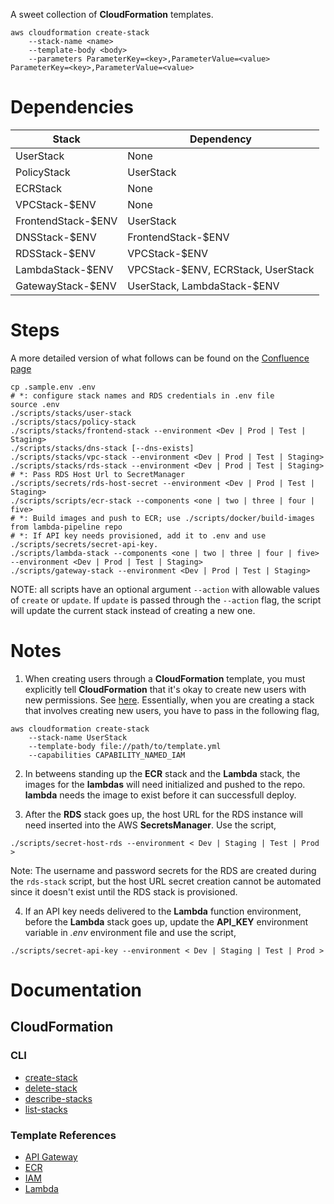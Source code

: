 A sweet collection of **CloudFormation** templates.

```
aws cloudformation create-stack
    --stack-name <name>
    --template-body <body>
    --parameters ParameterKey=<key>,ParameterValue=<value> ParameterKey=<key>,ParameterValue=<value>
```

# Dependencies


| Stack  |  Dependency |
| ------ | ----------- |
| UserStack | None |
| PolicyStack | UserStack |
| ECRStack | None | 
| VPCStack-$ENV | None | 
| FrontendStack-$ENV | UserStack |
| DNSStack-$ENV | FrontendStack-$ENV |
| RDSStack-$ENV | VPCStack-$ENV | 
| LambdaStack-$ENV | VPCStack-$ENV, ECRStack, UserStack |
| GatewayStack-$ENV | UserStack, LambdaStack-$ENV |

# Steps

A more detailed version of what follows can be found on the [Confluence page](https://makpar.atlassian.net/wiki/spaces/IN/pages/356483073/AWS+Resource+and+CI+CD+Setup+Walk-Thru)

```
cp .sample.env .env
# *: configure stack names and RDS credentials in .env file 
source .env
./scripts/stacks/user-stack
./scripts/stacs/policy-stack 
./scripts/stacks/frontend-stack --environment <Dev | Prod | Test | Staging> 
./scripts/stacks/dns-stack [--dns-exists]
./scripts/stacks/vpc-stack --environment <Dev | Prod | Test | Staging>
./scripts/stacks/rds-stack --environment <Dev | Prod | Test | Staging>
# *: Pass RDS Host Url to SecretManager
./scripts/secrets/rds-host-secret --environment <Dev | Prod | Test | Staging>
./scripts/scripts/ecr-stack --components <one | two | three | four | five>
# *: Build images and push to ECR; use ./scripts/docker/build-images from lambda-pipeline repo
# *: If API key needs provisioned, add it to .env and use ./scripts/secrets/secret-api-key. 
./scripts/lambda-stack --components <one | two | three | four | five> --environment <Dev | Prod | Test | Staging>
./scripts/gateway-stack --environment <Dev | Prod | Test | Staging>
```

NOTE: all scripts have an optional argument ``--action`` with allowable values of `create` or `update`. If `update` is passed through the ``--action`` flag, the script will update the current stack instead of creating a new one.

# Notes

1. When creating users through a **CloudFormation** template, you must explicitly tell **CloudFormation** that it's okay to create new users with new permissions. See [here](https://docs.aws.amazon.com/AWSCloudFormation/latest/APIReference/API_CreateStack.html). Essentially, when you are creating a stack that involves creating new users, you have to pass in the following flag,

```
aws cloudformation create-stack
    --stack-name UserStack
    --template-body file://path/to/template.yml
    --capabilities CAPABILITY_NAMED_IAM
```

2. In betweens standing up the **ECR** stack and the **Lambda** stack, the images for the **lambdas** will need initialized and pushed to the repo. **lambda** needs the image to exist before it can successfull deploy.

3. After the **RDS** stack goes up, the host URL for the RDS instance will need inserted into the AWS **SecretsManager**. Use the script,

```
./scripts/secret-host-rds --environment < Dev | Staging | Test | Prod >
```

Note: The username and password secrets for the RDS are created during the `rds-stack` script, but the host URL secret creation cannot be automated since it doesn't exist until the RDS stack is provisioned.

4. If an API key needs delivered to the **Lambda** function environment, before the **Lambda** stack goes up, update the **API_KEY** environment variable in *.env* environment file and use the script,

```
./scripts/secret-api-key --environment < Dev | Staging | Test | Prod >
```

# Documentation
## CloudFormation
### CLI
- [create-stack](https://docs.aws.amazon.com/cli/latest/reference/cloudformation/create-stack.html)
- [delete-stack](https://docs.aws.amazon.com/cli/latest/reference/cloudformation/delete-stack.html)
- [describe-stacks](https://docs.aws.amazon.com/cli/latest/reference/cloudformation/describe-stacks.html)
- [list-stacks](https://docs.aws.amazon.com/cli/latest/reference/cloudformation/list-stacks.html)

### Template References
- [API Gateway](https://docs.aws.amazon.com/AWSCloudFormation/latest/UserGuide/AWS_ApiGateway.html)
- [ECR](https://docs.aws.amazon.com/AWSCloudFormation/latest/UserGuide/AWS_ECR.html)
- [IAM](https://docs.aws.amazon.com/AWSCloudFormation/latest/UserGuide/AWS_IAM.html)
- [Lambda](https://docs.aws.amazon.com/AWSCloudFormation/latest/UserGuide/AWS_Lambda.html)
